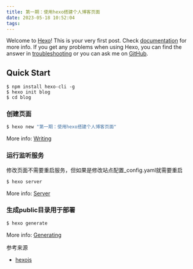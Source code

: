 ```yaml
---
title: 第一期：使用hexo搭建个人博客页面
date: 2023-05-18 10:52:04
tags:
---
```

Welcome to [Hexo](https://hexo.io/)! This is your very first post. Check [documentation](https://hexo.io/docs/) for more info. If you get any problems when using Hexo, you can find the answer in [troubleshooting](https://hexo.io/docs/troubleshooting.html) or you can ask me on [GitHub](https://github.com/hexojs/hexo/issues).

## Quick Start
```
$ npm install hexo-cli -g
$ hexo init blog
$ cd blog
```
### 创建页面

``` bash
$ hexo new "第一期：使用hexo搭建个人博客页面"
```

More info: [Writing](https://hexo.io/docs/writing.html)

### 运行监听服务

修改页面不需要重启服务，但如果是修改站点配置_config.yaml就需要重启

``` bash
$ hexo server
```

More info: [Server](https://hexo.io/docs/server.html)

### 生成public目录用于部署

``` bash
$ hexo generate
```

More info: [Generating](https://hexo.io/docs/generating.html)

参考来源
- [hexojs](https://github.com/hexojs/hexo)

